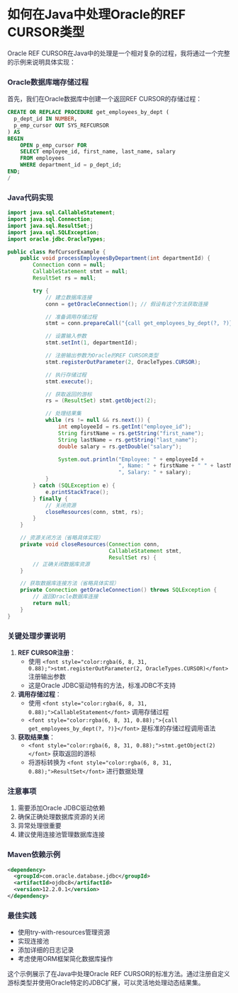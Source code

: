 # 如何在Java中处理Oracle的REF CURSOR类型

<font style="color:rgba(6, 8, 31, 0.88);">Oracle REF CURSOR在Java中的处理是一个相对复杂的过程，我将通过一个完整的示例来说明具体实现：</font>

### <font style="color:rgba(6, 8, 31, 0.88);">Oracle数据库端存储过程</font>

<font style="color:rgba(6, 8, 31, 0.88);">首先，我们在Oracle数据库中创建一个返回REF CURSOR的存储过程：</font>

```sql
CREATE OR REPLACE PROCEDURE get_employees_by_dept (  
  p_dept_id IN NUMBER,   
  p_emp_cursor OUT SYS_REFCURSOR  
) AS   
BEGIN  
    OPEN p_emp_cursor FOR  
    SELECT employee_id, first_name, last_name, salary  
    FROM employees  
    WHERE department_id = p_dept_id;  
END;  
/
```

### <font style="color:rgba(6, 8, 31, 0.88);">Java代码实现</font>

```java
import java.sql.CallableStatement;  
import java.sql.Connection;  
import java.sql.ResultSet;j  
import java.sql.SQLException;  
import oracle.jdbc.OracleTypes;  

public class RefCursorExample {  
    public void processEmployeesByDepartment(int departmentId) {  
        Connection conn = null;  
        CallableStatement stmt = null;  
        ResultSet rs = null;  

        try {  
            // 建立数据库连接  
            conn = getOracleConnection(); // 假设有这个方法获取连接  

            // 准备调用存储过程  
            stmt = conn.prepareCall("{call get_employees_by_dept(?, ?)}");  

            // 设置输入参数  
            stmt.setInt(1, departmentId);  

            // 注册输出参数为Oracle的REF CURSOR类型  
            stmt.registerOutParameter(2, OracleTypes.CURSOR);  

            // 执行存储过程  
            stmt.execute();  

            // 获取返回的游标  
            rs = (ResultSet) stmt.getObject(2);  

            // 处理结果集  
            while (rs != null && rs.next()) {  
                int employeeId = rs.getInt("employee_id");  
                String firstName = rs.getString("first_name");  
                String lastName = rs.getString("last_name");  
                double salary = rs.getDouble("salary");  

                System.out.println("Employee: " + employeeId +   
                                   ", Name: " + firstName + " " + lastName +   
                                   ", Salary: " + salary);  
            }  
        } catch (SQLException e) {  
            e.printStackTrace();  
        } finally {  
            // 关闭资源  
            closeResources(conn, stmt, rs);  
        }  
    }  

    // 资源关闭方法（省略具体实现）  
    private void closeResources(Connection conn,   
                                CallableStatement stmt,   
                                ResultSet rs) {  
        // 正确关闭数据库资源  
    }  

    // 获取数据库连接方法（省略具体实现）  
    private Connection getOracleConnection() throws SQLException {  
        // 返回Oracle数据库连接  
        return null;  
    }  
}
```

### <font style="color:rgba(6, 8, 31, 0.88);">关键处理步骤说明</font>

1. **<font style="color:rgba(6, 8, 31, 0.88);">REF CURSOR注册</font>**<font style="color:rgba(6, 8, 31, 0.88);">：</font>
    - <font style="color:rgba(6, 8, 31, 0.88);">使用</font><font style="color:rgba(6, 8, 31, 0.88);"> </font>`<font style="color:rgba(6, 8, 31, 0.88);">stmt.registerOutParameter(2, OracleTypes.CURSOR)</font>`<font style="color:rgba(6, 8, 31, 0.88);"> </font><font style="color:rgba(6, 8, 31, 0.88);">注册输出参数</font>
    - <font style="color:rgba(6, 8, 31, 0.88);">这是Oracle JDBC驱动特有的方法，标准JDBC不支持</font>
2. **<font style="color:rgba(6, 8, 31, 0.88);">调用存储过程</font>**<font style="color:rgba(6, 8, 31, 0.88);">：</font>
    - <font style="color:rgba(6, 8, 31, 0.88);">使用</font><font style="color:rgba(6, 8, 31, 0.88);"> </font>`<font style="color:rgba(6, 8, 31, 0.88);">CallableStatement</font>`<font style="color:rgba(6, 8, 31, 0.88);"> </font><font style="color:rgba(6, 8, 31, 0.88);">调用存储过程</font>
    - `<font style="color:rgba(6, 8, 31, 0.88);">{call get_employees_by_dept(?, ?)}</font>`<font style="color:rgba(6, 8, 31, 0.88);"> </font><font style="color:rgba(6, 8, 31, 0.88);">是标准的存储过程调用语法</font>
3. **<font style="color:rgba(6, 8, 31, 0.88);">获取结果集</font>**<font style="color:rgba(6, 8, 31, 0.88);">：</font>
    - `<font style="color:rgba(6, 8, 31, 0.88);">stmt.getObject(2)</font>`<font style="color:rgba(6, 8, 31, 0.88);"> </font><font style="color:rgba(6, 8, 31, 0.88);">获取返回的游标</font>
    - <font style="color:rgba(6, 8, 31, 0.88);">将游标转换为</font><font style="color:rgba(6, 8, 31, 0.88);"> </font>`<font style="color:rgba(6, 8, 31, 0.88);">ResultSet</font>`<font style="color:rgba(6, 8, 31, 0.88);"> </font><font style="color:rgba(6, 8, 31, 0.88);">进行数据处理</font>

### <font style="color:rgba(6, 8, 31, 0.88);">注意事项</font>

1. <font style="color:rgba(6, 8, 31, 0.88);">需要添加Oracle JDBC驱动依赖</font>
2. <font style="color:rgba(6, 8, 31, 0.88);">确保正确处理数据库资源的关闭</font>
3. <font style="color:rgba(6, 8, 31, 0.88);">异常处理很重要</font>
4. <font style="color:rgba(6, 8, 31, 0.88);">建议使用连接池管理数据库连接</font>

### <font style="color:rgba(6, 8, 31, 0.88);">Maven依赖示例</font>

```xml
<dependency>  
  <groupId>com.oracle.database.jdbc</groupId>  
  <artifactId>ojdbc8</artifactId>  
  <version>12.2.0.1</version>  
</dependency>
```

### <font style="color:rgba(6, 8, 31, 0.88);">最佳实践</font>
- <font style="color:rgba(6, 8, 31, 0.88);">使用try-with-resources管理资源</font>
- <font style="color:rgba(6, 8, 31, 0.88);">实现连接池</font>
- <font style="color:rgba(6, 8, 31, 0.88);">添加详细的日志记录</font>
- <font style="color:rgba(6, 8, 31, 0.88);">考虑使用ORM框架简化数据库操作</font>

<font style="color:rgba(6, 8, 31, 0.88);">这个示例展示了在Java中处理Oracle REF CURSOR的标准方法。通过注册自定义游标类型并使用Oracle特定的JDBC扩展，可以灵活地处理动态结果集。</font>
